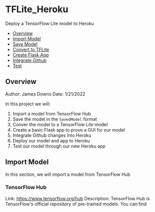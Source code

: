 # TFLite_Heroku
Deploy a TensorFlow Lite model to Heroku

- [Overview](#overview)
- [Import Model](#import-model)
- [Save Model](#save-model)
- [Convert to TFLite](#convert-to-tflite)
- [Create Flask App](#creat-flask-app)
- [Integrate Github](#integrate-github)
- [Test](#test)

## Overview
Author: James Downs
Date: 1/21/2022

In this project we will:
1) Import a model from TensorFlow Hub
2) Save the model in the `SavedModel` format
3) Conver the model to a TensorFlow Lite model
4) Create a basic Flask app to prove a GUI for our model
5) Integrate Github changes into Heroku
6) Deploy our model and app to Heroku
7) Test our model through our new Heroku app

## Import Model
In this section, we will import a model from TensorFlow Hub
### TensorFlow Hub
Link: https://www.tensorflow.org/hub
Description: TensorFlow Hub is TensorFlow's official repository of pre-trained models.
You can find 
